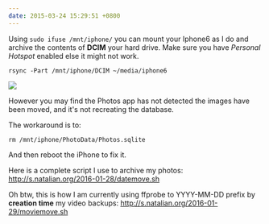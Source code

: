 ```yaml
---
date: 2015-03-24 15:29:51 +0800
---
```


Using `sudo ifuse /mnt/iphone/` you can mount your Iphone6 as I do and archive
the contents of **DCIM** your hard drive. Make sure you have _Personal Hotspot_
enabled else it might not work.

	rsync -Part /mnt/iphone/DCIM ~/media/iphone6

<img src=http://s.natalian.org/2015-03-23/1427077158_854x530.png>

However you may find the Photos app has not detected the images have been moved, and it's not recreating the database.

The workaround is to:

	rm /mnt/iphone/PhotoData/Photos.sqlite

And then reboot the iPhone to fix it.

Here is a complete script I use to archive my photos: <http://s.natalian.org/2016-01-28/datemove.sh>


Oh btw, this is how I am currently using ffprobe to YYYY-MM-DD prefix by **creation time** my video backups:
<http://s.natalian.org/2016-01-29/moviemove.sh>

